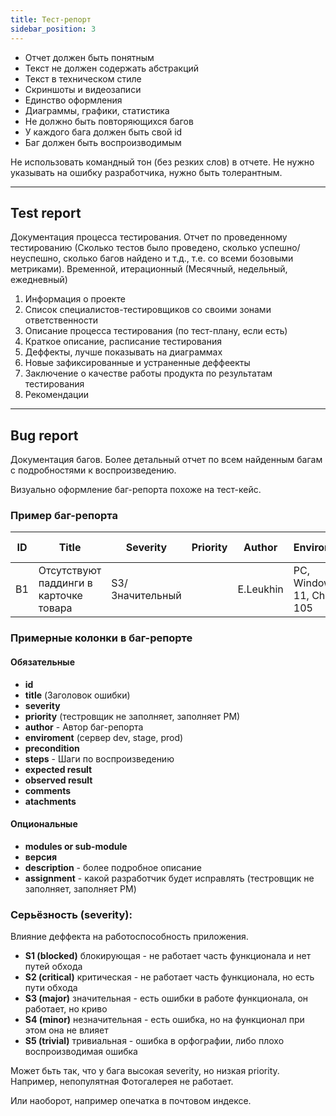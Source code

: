 ```yaml
---
title: Тест-репорт
sidebar_position: 3
---
```


- Отчет должен быть понятным
- Текст не должен содержать абстракций
- Текст в техническом стиле
- Скриншоты и видеозаписи
- Единство оформления
- Диаграммы, графики, статистика
- Не должно быть повторяющихся багов
- У каждого бага должен быть свой id
- Баг должен быть воспроизводимым

Не использовать командный тон (без резких слов) в отчете. Не нужно указывать на ошибку разработчика, нужно быть толерантным.

***

## Test report

Документация процесса тестирования. Отчет по проведенному тестированию (Сколько тестов было проведено, сколько успешно/неуспешно, сколько багов найдено и т.д., т.е. со всеми бозовыми метриками). Временной, итерационный (Месячный, недельный, ежедневный)

1. Информация о проекте
2. Список специалистов-тестировщиков со своими зонами ответственности
3. Описание процесса тестирования (по тест-плану, если есть)
4. Краткое описание, расписание тестирования
5. Деффекты, лучше показывать на диаграммах
6. Новые зафиксированные и устраненные деффеекты
7. Заключение о качестве работы продукта по результатам тестирования
8. Рекомендации

***

## Bug report

Документация багов. Более детальный отчет по всем найденным багам с подробностями к воспроизведению.

Визуально оформление баг-репорта похоже на тест-кейс.

### Пример баг-репорта

|ID|Title|Severity|Priority|Author|Enviroment|Precondition|Steps|Expected result|Observed result|Atachments|Comments|
|---|---|---|---|---|---|---|---|---|---|---|---|
|B1|Отсутствуют паддинги в карточке товара|S3/Значительный||E.Leukhin|PC, Windows 11, Chrome 105|Открыть каталог товаров|Сравнить дизайн карточек|Дизайн соответствует|Дизайн не соответствует|Some files|Some comments|

### Примерные колонки в баг-репорте

#### Обязательные

- **id**
- **title** (Заголовок ошибки)
- **severity**
- **priority** (тестровщик не заполняет, заполняет PM)
- **author** - Автор баг-репорта
- **enviroment** (сервер dev, stage, prod)
- **precondition**
- **steps** - Шаги по воспроизведению
- **expected result**
- **observed result**
- **comments**
- **atachments**

#### Опциональные

- **modules or sub-module**
- **версия**
- **description** - более подробное описание
- **assignment** - какой разработчик будет исправлять (тестровщик не заполняет, заполняет PM)

### Серьёзность (severity):

Влияние деффекта на работоспособность приложения.

- **S1 (blocked)** блокирующая - не работает часть функционала и нет путей обхода
- **S2 (critical)** критическая - не работает часть функционала, но есть пути обхода
- **S3 (major)** значительная - есть ошибки в работе функционала, он работает, но криво
- **S4 (minor)** незначительная - есть ошибка, но на функционал при этом она не влияет
- **S5 (trivial)** тривиальная - ошибка в орфографии, либо плохо воспроизводимая ошибка

Может бьть так, что у бага высокая severity, но низкая priority. Например, непопулятная Фотогалерея не работает.

Или наоборот, например опечатка в почтовом индексе.
